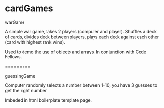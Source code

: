 cardGames
=========

warGame

A simple war game, takes 2 players (computer and player). Shuffles a deck of cards, divides deck between players, plays each deck against each other (card with highest rank wins). 

Used to demo the use of objects and arrays. In conjunction with Code Fellows. 


=========

guessingGame

Computer randomly selects a number between 1-10, you have 3 guesses to get the right number. 

Imbeded in html boilerplate template page. 